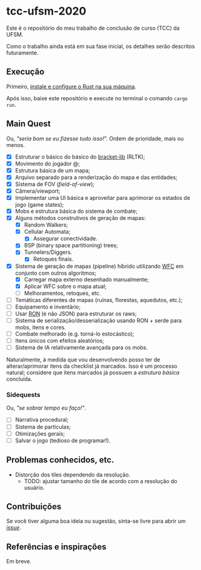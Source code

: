 # tcc-ufsm-2020
Este é o repositório do meu trabalho de conclusão de curso (TCC) da UFSM.

Como o trabalho ainda está em sua fase inicial, os detalhes serão descritos
futuramente.

## Execução
Primeiro, [instale e configure o Rust na sua
máquina](https://doc.rust-lang.org/book/ch01-01-installation.html).

Após isso, baixe este repositório e execute no terminal o comando ```cargo run```.

## Main Quest
Ou, _"seria bom se eu fizesse tudo isso!_". Ordem de prioridade, mais ou menos.
- [x] Estruturar o básico do básico do [bracket-lib](https://github.com/thebracket/bracket-lib) 
  (RLTK);
- [x] Movimento do jogador @;
- [x] Estrutura básica de um mapa;
- [x] Arquivo separado para a renderização do mapa e das entidades;
- [x] Sistema de FOV (_field-of-view_);
- [x] Câmera/viewport;
- [x] Implementar uma UI básica e aproveitar para aprimorar os estados de jogo (game states);
- [x] Mobs e estrutura básica do sistema de combate;
- [x] Alguns métodos construtivos de geração de mapas:
    - [x] Random Walkers;
    - [x] Cellular Automata;
        - [x] Assegurar conectividade.
    - [x] BSP (binary space partitioning) trees;
    - [x] Tunnelers/Diggers.
        - [x] Retoques finais.
- [x] Sistema de geração de mapas (pipeline) híbrido utilizando
  [WFC](https://github.com/mxgmn/WaveFunctionCollapse) em conjunto com outros algoritmos;
  - [x] Carregar mapa externo desenhado manualmente;
  - [x] Aplicar WFC sobre o mapa atual;
  - [ ] Melhoramentos, retoques, etc. 
- [ ] Temáticas diferentes de mapas (ruínas, florestas, aquedutos, etc.);
- [ ] Equipamento e inventário;
- [ ] Usar [RON](https://github.com/ron-rs/ron) (e não JSON) para estruturar os raws;
- [ ] Sistema de serialização/desserialização usando RON +
  serde para mobs, itens e cores.
- [ ] Combate melhorado (e.g. torná-lo estocástico);
- [ ] Itens únicos com efeitos aleatórios;
- [ ] Sistema de IA relativamente avançada para os mobs.

Naturalmente, à medida que vou desenvolvendo posso ter de 
alterar/aprimorar itens da checklist já marcados. Isso é um processo natural;
considere que itens marcados já possuem a _estrutura básica_ concluída. 

###  Sidequests
Ou, _"se sobrar tempo eu faço!"_.
- [ ] Narrativa procedural;
- [ ] Sistema de partículas;
- [ ] Otimizações gerais;
- [ ] Salvar o jogo (tedioso de programar!).

## Problemas conhecidos, etc.
- Distorção dos tiles dependendo da resolução.
    - TODO: ajustar tamanho do tile de acordo com a resolução do usuário.

## Contribuições
Se você tiver alguma boa ideia ou sugestão, sinta-se livre para abrir um 
[_issue_](https://github.com/pprobst/tcc-ufsm-2020/issues/new).

## Referências e inspirações
Em breve.
